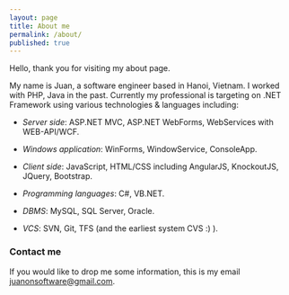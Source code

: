 ```yaml
---
layout: page
title: About me
permalink: /about/
published: true
---
```


Hello, thank you for visiting my about page.

My name is Juan, a software engineer based in Hanoi, Vietnam. I worked with PHP, Java in the past.
Currently my professional is targeting on .NET Framework using various technologies & languages
including:

- *Server side*: ASP.NET MVC, ASP.NET WebForms, WebServices with WEB-API/WCF.

- *Windows application*: WinForms, WindowService, ConsoleApp.

- *Client side*: JavaScript, HTML/CSS including AngularJS, KnockoutJS, JQuery, Bootstrap.

- *Programming languages*: C#, VB.NET.

- *DBMS*: MySQL, SQL Server, Oracle.

- *VCS*: SVN, Git, TFS (and the earliest system CVS :) ).

### Contact me

If you would like to drop me some information, this is my email 
[juanonsoftware@gmail.com](mailto:juanonsoftware@gmail.com).
